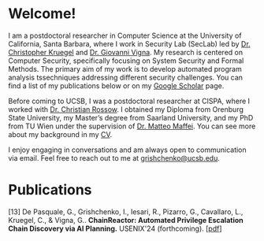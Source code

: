 # Welcome!

I am a postdoctoral researcher in Computer Science at the University of California, Santa Barbara, where I work in Security Lab (SecLab) led by [Dr. Christopher Kruegel](https://scholar.google.com/citations?user=f0NoTC0AAAAJ&hl=en) and [Dr. Giovanni Vigna](https://scholar.google.com/citations?user=2eM6GocAAAAJ&hl=en). My research is centered on Computer Security, specifically focusing on System Security and Formal Methods. The primary aim of my work is to develop automated program analysis tssechniques addressing different security challenges. You can find a list of my publications below or on my [Google Scholar](https://scholar.google.com/citations?user=EX7bNscAAAAJ&hl=en) page.

Before coming to UCSB, I was a postdoctoral researcher at CISPA, where I worked with [Dr. Christian Rossow](https://scholar.google.com/citations?user=lNn4hRMAAAAJ&hl=en).
I obtained my Diploma from Orenburg State University, my Master’s degree from Saarland University, and my PhD from TU Wien under the supervision of [Dr. Matteo Maffei](https://scholar.google.com/citations?hl=en&user=WWM2IcAAAAAJ). You can see more about my background in my [CV](https://ylya.github.io/cv.pdf).

I enjoy engaging in conversations and am always open to communication via email. 
Feel free to reach out to me at [grishchenko@ucsb.edu](mailto:grishchenko@ucsb.edu).

# Publications

[13] De Pasquale, G., Grishchenko, I., Iesari, R., Pizarro, G., Cavallaro, L., Kruegel, C., & Vigna, G.. **ChainReactor: Automated Privilege Escalation Chain Discovery via AI Planning.** USENIX'24 (forthcoming). [[pdf](https://ylya.github.io/papers/usenix24-chainreactor.pdf)]
